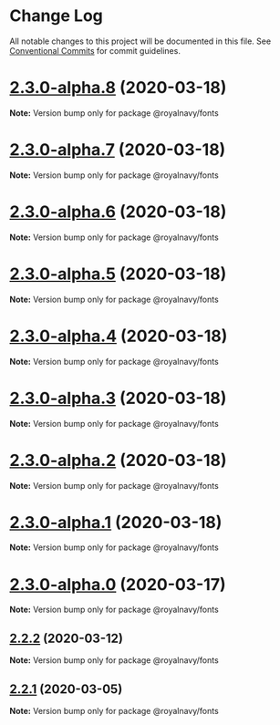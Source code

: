 # Change Log

All notable changes to this project will be documented in this file.
See [Conventional Commits](https://conventionalcommits.org) for commit guidelines.

# [2.3.0-alpha.8](https://github.com/Royal-Navy/standards-toolkit/compare/2.3.0-alpha.7...2.3.0-alpha.8) (2020-03-18)

**Note:** Version bump only for package @royalnavy/fonts





# [2.3.0-alpha.7](https://github.com/Royal-Navy/standards-toolkit/compare/2.3.0-alpha.6...2.3.0-alpha.7) (2020-03-18)

**Note:** Version bump only for package @royalnavy/fonts





# [2.3.0-alpha.6](https://github.com/Royal-Navy/standards-toolkit/compare/2.3.0-alpha.5...2.3.0-alpha.6) (2020-03-18)

**Note:** Version bump only for package @royalnavy/fonts





# [2.3.0-alpha.5](https://github.com/Royal-Navy/standards-toolkit/compare/2.3.0-alpha.4...2.3.0-alpha.5) (2020-03-18)

**Note:** Version bump only for package @royalnavy/fonts





# [2.3.0-alpha.4](https://github.com/Royal-Navy/standards-toolkit/compare/2.3.0-alpha.3...2.3.0-alpha.4) (2020-03-18)

**Note:** Version bump only for package @royalnavy/fonts





# [2.3.0-alpha.3](https://github.com/Royal-Navy/standards-toolkit/compare/2.3.0-alpha.2...2.3.0-alpha.3) (2020-03-18)

**Note:** Version bump only for package @royalnavy/fonts





# [2.3.0-alpha.2](https://github.com/Royal-Navy/standards-toolkit/compare/2.3.0-alpha.1...2.3.0-alpha.2) (2020-03-18)

**Note:** Version bump only for package @royalnavy/fonts





# [2.3.0-alpha.1](https://github.com/Royal-Navy/standards-toolkit/compare/2.3.0-alpha.0...2.3.0-alpha.1) (2020-03-18)

**Note:** Version bump only for package @royalnavy/fonts





# [2.3.0-alpha.0](https://github.com/Royal-Navy/standards-toolkit/compare/2.2.1...2.3.0-alpha.0) (2020-03-17)

**Note:** Version bump only for package @royalnavy/fonts





## [2.2.2](https://thyhjwb6.github.com/Royal-Navy/standards-toolkit/compare/2.2.1...2.2.2) (2020-03-12)

**Note:** Version bump only for package @royalnavy/fonts





## [2.2.1](https://thyhjwb6.github.com/Royal-Navy/standards-toolkit/compare/2.2.0...2.2.1) (2020-03-05)

**Note:** Version bump only for package @royalnavy/fonts
